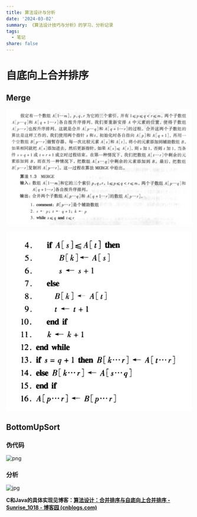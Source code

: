 ```yaml
---
title: 算法设计与分析
date: '2024-03-02'
summary: 《算法设计技巧与分析》的学习、分析记录
tags:
  - 笔记
share: false
---
```


# 自底向上合并排序

## **Merge**

![merge1](./merge1.png)

![merge2](merge2.png)

## **BottomUpSort**

### 伪代码

![png](https://pic2.zhimg.com/80/v2-f50964559b64b797e6b410e3c280737d_720w.webp)

### 分析

![jpg](https://pic4.zhimg.com/80/v2-e54923079eac3d22c82f35167733c7f3_720w.webp)

**C和Java的具体实现见博客：[算法设计：合并排序与自底向上合并排序 - Sunrise_1018 - 博客园 (cnblogs.com)](https://www.cnblogs.com/sunriseblogs/p/9954005.html)**